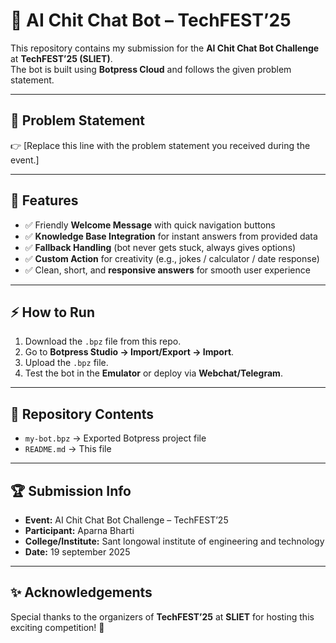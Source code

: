 # 🤖 AI Chit Chat Bot – TechFEST’25

This repository contains my submission for the **AI Chit Chat Bot Challenge** at **TechFEST’25 (SLIET)**.  
The bot is built using **Botpress Cloud** and follows the given problem statement.

---

## 📖 Problem Statement
👉 [Replace this line with the problem statement you received during the event.]

---

## 🚀 Features
- ✅ Friendly **Welcome Message** with quick navigation buttons  
- ✅ **Knowledge Base Integration** for instant answers from provided data  
- ✅ **Fallback Handling** (bot never gets stuck, always gives options)  
- ✅ **Custom Action** for creativity (e.g., jokes / calculator / date response)  
- ✅ Clean, short, and **responsive answers** for smooth user experience  

---

## ⚡ How to Run
1. Download the `.bpz` file from this repo.  
2. Go to **Botpress Studio → Import/Export → Import**.  
3. Upload the `.bpz` file.  
4. Test the bot in the **Emulator** or deploy via **Webchat/Telegram**.  

---

## 📂 Repository Contents
- `my-bot.bpz` → Exported Botpress project file  
- `README.md` → This file  

---

## 🏆 Submission Info
- **Event:** AI Chit Chat Bot Challenge – TechFEST’25  
- **Participant:** Aparna Bharti  
- **College/Institute:** Sant longowal institute of engineering and technology  
- **Date:** 19 september 2025

---

## ✨ Acknowledgements
Special thanks to the organizers of **TechFEST’25** at **SLIET** for hosting this exciting competition! 🎉
